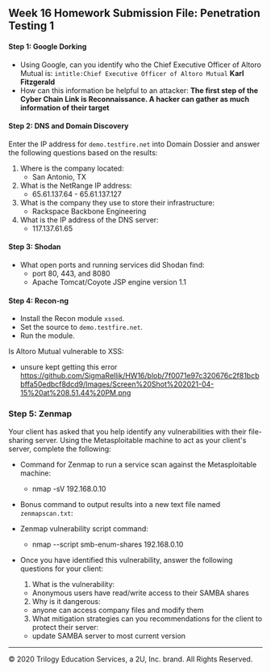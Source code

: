 ## Week 16 Homework Submission File: Penetration Testing 1

#### Step 1: Google Dorking


- Using Google, can you identify who the Chief Executive Officer of Altoro Mutual is:
`intitle:Chief Executive Officer of Altoro Mutual` **Karl Fitzgerald**
- How can this information be helpful to an attacker:
 **The first step of the Cyber Chain Link is Reconnaissance. A hacker can gather as much information of their target**

#### Step 2: DNS and Domain Discovery

Enter the IP address for `demo.testfire.net` into Domain Dossier and answer the following questions based on the results: 

  1. Where is the company located: 
      - San Antonio, TX
  2. What is the NetRange IP address:
      - 65.61.137.64 - 65.61.137.127
  3. What is the company they use to store their infrastructure:
      - Rackspace Backbone Engineering
  4. What is the IP address of the DNS server:
      - 117.137.61.65
#### Step 3: Shodan

- What open ports and running services did Shodan find:
    - port 80, 443, and 8080
    - Apache Tomcat/Coyote JSP engine version 1.1
#### Step 4: Recon-ng

- Install the Recon module `xssed`. 
- Set the source to `demo.testfire.net`. 
- Run the module. 

Is Altoro Mutual vulnerable to XSS: 
  - unsure kept getting this error
https://github.com/SigmaRellik/HW16/blob/7f0071e97c320676c2f81bcbbffa50edbcf8dcd9/Images/Screen%20Shot%202021-04-15%20at%208.51.44%20PM.png 
### Step 5: Zenmap

Your client has asked that you help identify any vulnerabilities with their file-sharing server. Using the Metasploitable machine to act as your client's server, complete the following:

- Command for Zenmap to run a service scan against the Metasploitable machine: 
  - nmap -sV 192.168.0.10
- Bonus command to output results into a new text file named `zenmapscan.txt`:

- Zenmap vulnerability script command: 
  - nmap --script smb-enum-shares 192.168.0.10
- Once you have identified this vulnerability, answer the following questions for your client:
  1. What is the vulnerability:
    - Anonymous users have read/write access to their SAMBA shares
  2. Why is it dangerous:
    - anyone can access company files and modify them 
  3. What mitigation strategies can you recommendations for the client to protect their server:
    - update SAMBA server to most current version
---
© 2020 Trilogy Education Services, a 2U, Inc. brand. All Rights Reserved.  

